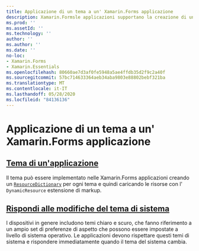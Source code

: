 ```yaml
---
title: Applicazione di un tema a un' Xamarin.Forms applicazione
description: Xamarin.Formsle applicazioni supportano la creazione di un oggetto ResourceDictionary per ogni tema e quindi il caricamento delle risorse con l'estensione di markup DynamicResource.
ms.prod: ''
ms.assetId: ''
ms.technology: ''
author: ''
ms.author: ''
ms.date: ''
no-loc:
- Xamarin.Forms
- Xamarin.Essentials
ms.openlocfilehash: 80660ae7d3af0fe5948a5ae4ffdb35d2f9c2a40f
ms.sourcegitcommit: 57bc714633364aeb34aba9803e88802bebf321ba
ms.translationtype: MT
ms.contentlocale: it-IT
ms.lasthandoff: 05/28/2020
ms.locfileid: "84136136"
---
```

# <a name="theming-a-xamarinforms-application"></a>Applicazione di un tema a un' Xamarin.Forms applicazione

## <a name="theme-an-application"></a>[Tema di un'applicazione](theming.md)

Il tema può essere implementato nelle Xamarin.Forms applicazioni creando un [`ResourceDictionary`](xref:Xamarin.Forms.ResourceDictionary) per ogni tema e quindi caricando le risorse con l' `DynamicResource` estensione di markup.

## <a name="respond-to-system-theme-changes"></a>[Rispondi alle modifiche del tema di sistema](system-theme-changes.md)

I dispositivi in genere includono temi chiaro e scuro, che fanno riferimento a un ampio set di preferenze di aspetto che possono essere impostate a livello di sistema operativo. Le applicazioni devono rispettare questi temi di sistema e rispondere immediatamente quando il tema del sistema cambia.
